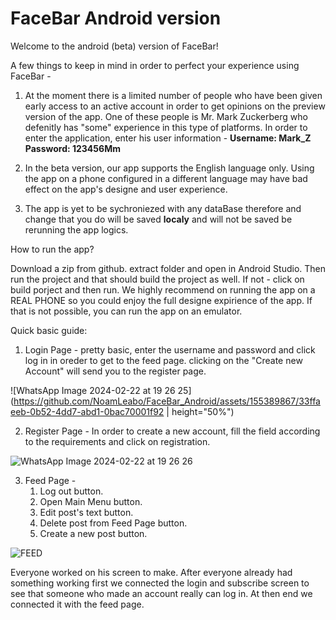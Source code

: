 # FaceBar Android version
Welcome to the android (beta) version of FaceBar!

A few things to keep in mind in order to perfect your experience using FaceBar - 

  1) At the moment there is a limited number of people who have been given early
     access to an active account in order to get opinions on the preview version
     of the app. One of these people is Mr. Mark Zuckerberg who defenitly has 
     "some" experience in this type of platforms. 
     In order to enter the application, enter his user information -
     **Username: Mark_Z**
     **Password: 123456Mm**
  
  2)  In the beta version, our app supports the English language only.
      Using the app on a phone configured in a different language may have
      bad effect on the app's designe and user experience.

  3)  The app is yet to be sychroniezed with any dataBase therefore and change 
      that you do will be saved **localy** and will not be saved be rerunning 
      the app logics.


How to run the app?

Download a zip from github. extract folder and open in Android Studio.
Then run the project and that should build the project as well. 
If not - click on build porject and then run.
We highly recommend on running the app on a REAL PHONE so you could enjoy the full 
designe expirience of the app. If that is not possible, you can run the app on an 
emulator.

Quick basic guide:

1) Login Page - pretty basic, enter the username and password and click log in in oreder to get to the
   feed page. clicking on the "Create new Account" will send you to the register page.
   
![WhatsApp Image 2024-02-22 at 19 26 25](https://github.com/NoamLeabo/FaceBar_Android/assets/155389867/33ffaeeb-0b52-4dd7-abd1-0bac70001f92 | height="50%")

2) Register Page - In order to create a new account, fill the field according to the requirements and click on registration.

![WhatsApp Image 2024-02-22 at 19 26 26](https://github.com/NoamLeabo/FaceBar_Android/assets/155389867/0dfd5273-83be-4eeb-a4f6-253dbd327b20)

3) Feed Page - 
    1. Log out button.
    2. Open Main Menu button.
    3. Edit post's text button.
    4. Delete post from Feed Page button.
    5. Create a new post button.

![FEED](https://github.com/NoamLeabo/FaceBar_Android/assets/155389867/d0bfec7a-760f-413f-a9a9-35210dea0660)


Everyone worked on his screen to make. After everyone already had something working
first we connected the login and subscribe screen to see that someone who made an account
really can log in. At then end we connected it with the feed page.





